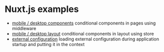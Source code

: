 # Nuxt.js examples

* [mobile / desktop components](https://github.com/awronski/nuxtjs-examples/tree/master/mobile-desktop) conditional components in pages using middleware
* [mobile / desktop layout](https://github.com/awronski/nuxtjs-examples/tree/master/mobile-desktop-with-store) conditional components in layout using store
* [external configuration](https://github.com/awronski/nuxtjs-examples/tree/master/external-configuration) loading external configuration during application startup and putting it in the context



